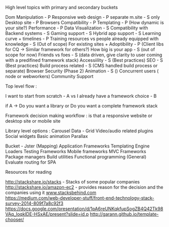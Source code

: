 High level topics with primary and secondary buckets

Dom Manipulation - P
Responsive web design - P
separate m.site - S
only Desktop site - P
Browsers Compatibility - P 
Templating - P (How dynamic is your site?)
Performance - P
Data Visualization - S
Compatibility with Backend systems - S
Gaming support - S 
Hybrid app support - S 
Learning curve + timelines - P
Training resources vs people already equipped with knowledge - S (Out of scope)
For existing sites + Adoptibility - P (Client libs for CQ -> Similar framework for others?)
How big is your app - S (out of scope for now)
Friends vs foes  - S (data driven, give clarity to user coming with a predifined framework stack)
Accessiility - S (Best practices)
SEO - S (Best practices)
Build process related - S (CMS handled build process or separate)
Browser Security (Phase 2)
Animation - S ()
Concurrent users ( node or webworkers)
Community Support

Top level flow :
 
 I want to start from scratch - A   vs I already have a framework choice - B

if A → Do you want a library or Do you want a complete framework stack

Framework decision making workflow :
is that a responsive website or desktop site or mobile site




Library level options :
Carousel
Data - Grid
Video/audio related plugins
Social widgets
Basic animation
Parallax


Bucket - Jster (Mapping)
Application Frameworks
Templating Engine
Loaders 
Testing Frameworks 
Mobile frameworks
MVC Frameworks 
Package managers
Build utilities
Functional programming (General)
Evaluate routing for SPA

Resources for reading

http://stackshare.io/stacks  -  Stacks of some popular companies
http://stackshare.io/amazon-ec2  - provides reason for the decision and the companies using it
www.stacksbehind.com	
https://medium.com/web-developer-stuff/front-end-technology-stack-survey-2014-809f7a8c92f3	
https://docs.google.com/presentation/d/1pA6reUNKqkfupSogZB4Q42Tk98VAq_loqkIDE-HSxAE/present?slide=id.p
http://garann.github.io/template-chooser/
